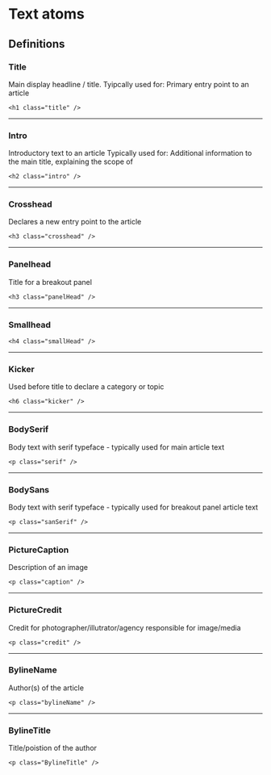 # Text atoms

## Definitions

### Title
Main display headline / title.
Tyipcally used for: Primary entry point to an article

``` <h1 class="title" /> ```

---

### Intro
Introductory text to an article
Typically used for: Additional information to the main title, explaining the scope of 

``` <h2 class="intro" /> ```

---

### Crosshead
Declares a new entry point to the article 

``` <h3 class="crosshead" /> ```

---

### Panelhead
Title for a breakout panel

``` <h3 class="panelHead" /> ```

---

### Smallhead

``` <h4 class="smallHead" /> ```

---

### Kicker
Used before title to declare a category or topic

``` <h6 class="kicker" /> ```

---

### BodySerif
Body text with serif typeface - typically used for main article text

``` <p class="serif" /> ```

---

### BodySans
Body text with serif typeface - typically used for breakout panel article text

``` <p class="sanSerif" /> ```

---

### PictureCaption
Description of an image

``` <p class="caption" /> ```

---

### PictureCredit
Credit for photographer/illutrator/agency responsible for image/media

``` <p class="credit" /> ```

---

### BylineName
Author(s) of the article

``` <p class="bylineName" /> ```

---

### BylineTitle
Title/poistion of the author

``` <p class="BylineTitle" /> ```
